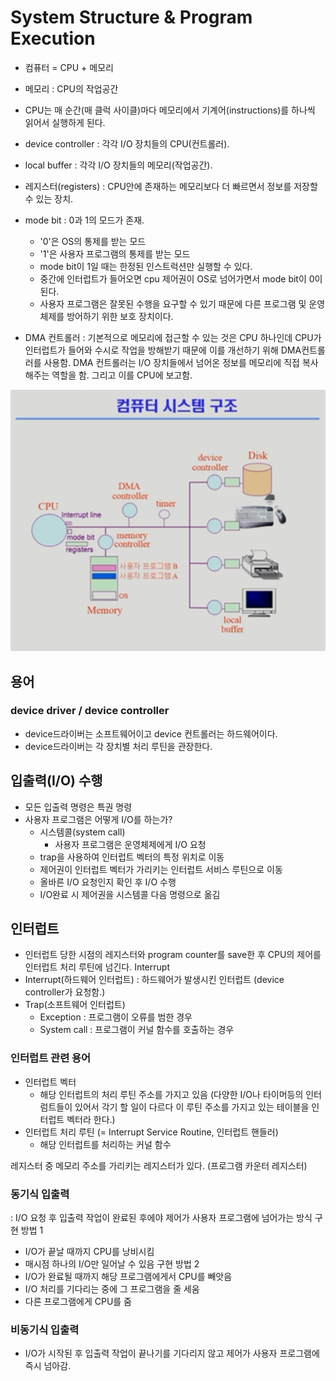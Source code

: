 # System Structure & Program Execution
<!-- 하드웨어가 어떻게 동작하는지?? -->

- 컴퓨터 = CPU + 메모리
  
- 메모리 : CPU의 작업공간
  
- CPU는 매 순간(매 클럭 사이클)마다 메모리에서 기계어(instructions)를 하나씩 읽어서 실행하게 된다.
  
- device controller : 각각 I/O 장치들의 CPU(컨트롤러).
  
- local buffer : 각각 I/O 장치들의 메모리(작업공간).
  
- 레지스터(registers) : CPU안에 존재하는 메모리보다 더 빠르면서 정보를 저장할 수 있는 장치.
  
- mode bit : 0과 1의 모드가 존재. 
  - '0'은 OS의 통제를 받는 모드
  - '1'은 사용자 프로그램의 통제를 받는 모드
  - mode bit이 1일 때는 한정된 인스트럭션만 실행할 수 있다.
  - 중간에 인터럽트가 들어오면 cpu 제어권이 OS로 넘어가면서 mode bit이 0이 된다.
  - 사용자 프로그램은 잘못된 수행을 요구할 수 있기 때문에 다른 프로그램 및 운영체제를 방어하기 위한 보호 장치이다.

- DMA 컨트롤러
: 기본적으로 메모리에 접근할 수 있는 것은 CPU 하나인데 CPU가 인터럽트가 들어와 수시로 작업을 방해받기 때문에 이를 개선하기 위해 DMA컨트롤러를 사용함. DMA 컨트롤러는 I/O 장치들에서 넘어온 정보를 메모리에 직접 복사해주는 역할을 함. 그리고 이를 CPU에 보고함.

![](/Operating%20System/Image/OS%20Image2.png)

## 용어
### device driver / device controller
- device드라이버는 소프트웨어이고 device 컨트롤러는 하드웨어이다.   
- device드라이버는 각 장치별 처리 루틴을 관장한다.

## 입출력(I/O) 수행
- 모든 입출력 명령은 특권 명령
- 사용자 프로그램은 어떻게 I/O를 하는가?
  - 시스템콜(system call)
    - 사용자 프로그램은 운영체제에게 I/O 요청
  - trap을 사용하여 인터럽트 벡터의 특정 위치로 이동
  - 제어권이 인터럽트 벡터가 가리키는 인터럽트 서비스 루틴으로 이동
  - 올바른 I/O 요청인지 확인 후 I/O 수행
  - I/O완료 시 제어권을 시스템콜 다음 명령으로 옮김

## 인터럽트
- 인터럽트 당한 시점의 레지스터와 program counter를 save한 후 CPU의 제어를 인터럽트 처리 루틴에 넘긴다.
Interrupt
- Interrupt(하드웨어 인터럽트) : 하드웨어가 발생시킨 인터럽트 (device controller가 요청함.)
- Trap(소프트웨어 인터럽트)
  - Exception : 프로그램이 오류를 범한 경우
  - System call : 프로그램이 커널 함수를 호출하는 경우

### 인터럽트 관련 용어
- 인터럽트 벡터
  - 해당 인터럽트의 처리 루틴 주소를 가지고 있음 (다양한 I/O나 타이머등의 인터럼트들이 있어서 각기 할 일이 다르다 이 루틴 주소를 가지고 있는 테이블을 인터럽트 벡터라 한다.)
- 인터럽트 처리 루틴 (= Interrupt Service Routine, 인터럽트 핸들러)
  - 해당 인터럽트를 처리하는 커널 함수


레지스터 중 메모리 주소를 가리키는 레지스터가 있다. (프로그램 카운터 레지스터)

### 동기식 입출력
: I/O 요청 후 입출력 작업이 완료된 후에야 제어가 사용자 프로그램에 넘어가는 방식
구현 방법 1
- I/O가 끝날 때까지 CPU를 낭비시킴
- 매시점 하나의 I/O만 일어날 수 있음
구현 방법 2
-  I/O가 완료될 때까지 해당 프로그램에게서 CPU를 빼앗음
-  I/O 처리를 기다리는 중에 그 프로그램을 줄 세움
-  다른 프로그램에게 CPU를 줌
  
### 비동기식 입출력
- I/O가 시작된 후 입출력 작업이 끝나기를 기다리지 않고 제어가 사용자 프로그램에 즉시 넘아감.
 
